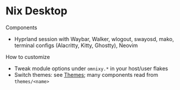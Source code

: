 # Nix Desktop

Components
- Hyprland session with Waybar, Walker, wlogout, swayosd, mako, terminal configs (Alacritty, Kitty, Ghostty), Neovim

How to customize
- Tweak module options under `omnixy.*` in your host/user flakes
- Switch themes: see [Themes](../themes/README.md); many components read from `themes/<name>`
